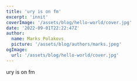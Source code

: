 ```yaml
---
title: 'ury is on fm'
excerpt: 'innit'
coverImage: '/assets/blog/hello-world/cover.jpg'
date: '2022-09-01T22:22:47Z'
author:
  name: Marks Polakovs
  picture: '/assets/blog/authors/marks.jpeg'
ogImage:
  url: '/assets/blog/hello-world/cover.jpg'
---
```

ury is on fm
